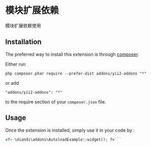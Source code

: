 模块扩展依赖
======
模块扩展依赖使用

Installation
------------

The preferred way to install this extension is through [composer](http://getcomposer.org/download/).

Either run

```
php composer.phar require --prefer-dist addons/yii2-addons "*"
```

or add

```
"addons/yii2-addons": "*"
```

to the require section of your `composer.json` file.


Usage
-----

Once the extension is installed, simply use it in your code by  :

```php
<?= \diandi\addons\AutoloadExample::widget(); ?>```
